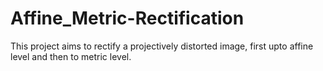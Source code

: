 # Affine_Metric-Rectification
This project aims to rectify a projectively distorted image, first upto affine level and then to metric level.
